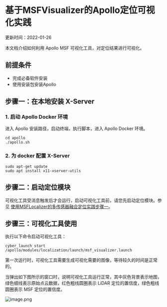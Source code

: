 # 基于MSFVisualizer的Apollo定位可视化实践

更新时间：2022-01-26

本文档介绍如何利用 Apollo MSF 可视化工具，对定位结果进行可视化。

## 前提条件

- 完成必备软件安装
- 使用安装包安装Apollo

## 步骤一：在本地安装 X-Server

### 1. 启动 Apollo Docker 环境

进入 Apollo 安装路径，启动终端，执行脚本，进入 Apollo Docker 环境。



```shell
cd apollo
./apollo.sh
```

### 2. 为 docker 配置 X-Server



```shell
sudo apt-get update
sudo apt install x11-xserver-utils
```

## 步骤二：启动定位模块

可视化工具受消息触发后才会运行，启动可视化工具前，请您先启动定位模块。参见 [使用MSFLocalizer的多传感器融合定位实践步骤一](https://apollo.auto/Apollo-Homepage-Document/Apollo_Doc_CN_6_0/上机使用教程/上机实践Apollo定位能力/使用MSFLocalizer的多传感器融合定位实践#步骤一)。

## 步骤三：可视化工具使用

执行以下命令启动可视化工具：



```shell
cyber_launch start /apollo/modules/localization/launch/msf_visualizer.launch
```

第一次运行时，可视化工具需要生成可视化需要的图像，等待较久的时间是正常的。

当弹出如下图所示的窗口时，说明可视化工具运行正常，其中灰色背景表示地图，绿色细线表示原始点云数据，红色粗线圆圈表示 LiDAR 定位的置信度，绿色粗线圆圈表示 MSF 定位的置信度。

![image.png](https://bce.bdstatic.com/doc/Apollo-Homepage-Document/Apollo_Doc_CN_6_0/image_2fc50ce.png)